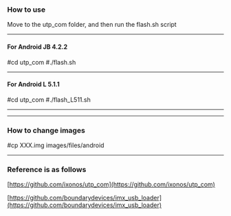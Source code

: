 ### How to use
Move to the utp_com folder, and then run the flash.sh script
- - -
#### For Android JB 4.2.2 
#cd utp_com
#./flash.sh
- - -
#### For Android L 5.1.1
#cd utp_com
#./flash_L511.sh
- - -

***
### How to change images
#cp XXX.img images/files/android

***
### Reference is as follows
[https://github.com/ixonos/utp_com](https://github.com/ixonos/utp_com)

[https://github.com/boundarydevices/imx_usb_loader](https://github.com/boundarydevices/imx_usb_loader)

